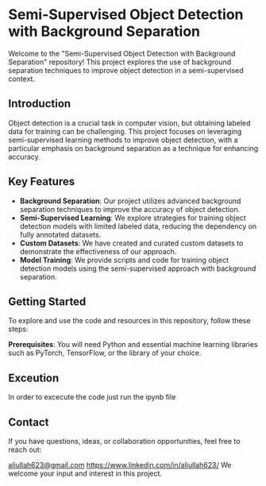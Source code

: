 # Semi-Supervised Object Detection with Background Separation

Welcome to the "Semi-Supervised Object Detection with Background Separation" repository! This project explores the use of background separation techniques to improve object detection in a semi-supervised context.

## Introduction

Object detection is a crucial task in computer vision, but obtaining labeled data for training can be challenging. This project focuses on leveraging semi-supervised learning methods to improve object detection, with a particular emphasis on background separation as a technique for enhancing accuracy.

## Key Features

- **Background Separation**: Our project utilizes advanced background separation techniques to improve the accuracy of object detection.
- **Semi-Supervised Learning**: We explore strategies for training object detection models with limited labeled data, reducing the dependency on fully annotated datasets.
- **Custom Datasets**: We have created and curated custom datasets to demonstrate the effectiveness of our approach.
- **Model Training**: We provide scripts and code for training object detection models using the semi-supervised approach with background separation.

## Getting Started

To explore and use the code and resources in this repository, follow these steps:

**Prerequisites**: You will need Python and essential machine learning libraries such as PyTorch, TensorFlow, or the library of your choice.

## Exceution

In order to excecute the code just run the ipynb file

## Contact
If you have questions, ideas, or collaboration opportunities, feel free to reach out:

aliullah623@gmail.com
https://www.linkedin.com/in/aliullah623/
We welcome your input and interest in this project.
